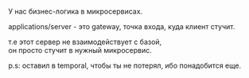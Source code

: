 У нас бизнес-логика в микросервисах.

applications/server - это gateway, точка входа, куда клиент стучит.

т.е этот сервер не взаимодействует с базой,<br>
он просто стучит в нужный микросервис.

p.s: оставил в temporal, чтобы ты не потерял, ибо понадобится еще.